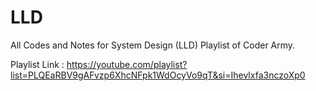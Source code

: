 # LLD
All Codes and Notes for System Design (LLD) Playlist of Coder Army.

Playlist Link : https://youtube.com/playlist?list=PLQEaRBV9gAFvzp6XhcNFpk1WdOcyVo9qT&si=Ihevlxfa3nczoXp0
